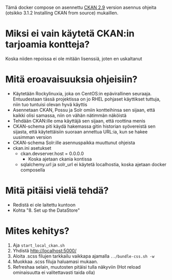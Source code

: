 Tämä docker compose on asennettu [CKAN 2.9](https://docs.ckan.org/_/downloads/en/2.9/pdf/#section.3.1) version asennus ohjeita (otsikko 3.1.2 Installing CKAN from source) mukaillen.

# Miksi ei vain käytetä CKAN:in tarjoamia kontteja?

Koska niiden repoissa ei ole mitään lisenssiä, joten en uskaltanut

# Mitä eroavaisuuksia ohjeisiin?

- Käytetään Rockylinuxia, joka on CentOS:in epävirallinen seuraaja. Entuudestaan tässä projektissa on jo RHEL pohjaset käyttikset tuttuja, niin tuo tuntuisi olevan hyvä käyttis
- Asennetaan CKAN, Possu ja Solr omiin kontteihinsa sen sijaan, että kaikki olisi samassa, niin on vähän nätimmän näköistä
- Tehdään CKAN:ille oma käyttäjä sen sijaan, että roottina menis
- CKAN-schema piti käydä hakemassa gitin historian syövereistä sen sijasta, että käytettäisiin suoraan annettua URL:ia, kun se hakee uusimman version
- CKAN-schema Solr:ille asennuspaikka muuttunut ohjeista
- ckan.ini asetukset
  - ckan.devserver.host = 0.0.0.0
    - Koska ajetaan ckania kontissa
  - sqlalchemy.url ja solr_url ei käytetä localhostia, koska ajetaan docker composella

# Mitä pitäisi vielä tehdä?

- Redistä ei ole laitettu kuntoon
- Kohta "8. Set up the DataStore"

# Mites kehitys?

1. Aja `start_local_ckan.sh`
2. Yhdistä [http://localhost:5000/](http://localhost:5000/)
3. Aloita .scss filujen tarkkailu vaikkapa ajamalla `../bundle-css.sh -w`
4. Muokkaa .scss filuja haluamasi mukaan.
5. Refreshaa selain, muutosten pitäisi tulla näkyviin (Hot reload ominaisuutta ei valitettavasti taida olla)